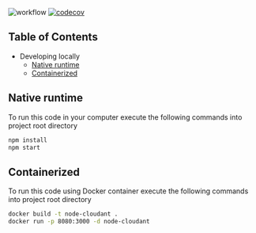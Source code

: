 ![workflow](https://github.com/leonardofurnielis/node-cloudant/actions/workflows/build-test.yml/badge.svg)
[![codecov](https://codecov.io/gh/leonardofurnielis/node-cloudant/branch/master/graph/badge.svg?token=5LTEJCG91W)](https://codecov.io/gh/leonardofurnielis/node-cloudant)

## Table of Contents

- Developing locally
  - [Native runtime](#native-runtime)
  - [Containerized](#containerized)

## Native runtime 

To run this code in your computer execute the following commands into project root directory

```bash
npm install
npm start
```

## Containerized

To run this code using Docker container execute the following commands into project root directory

```bash
docker build -t node-cloudant .
docker run -p 8080:3000 -d node-cloudant
```
